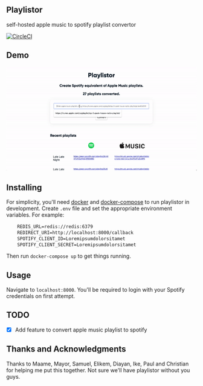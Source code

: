 ## Playlistor
self-hosted apple music to spotify playlist convertor

[![CircleCI](https://circleci.com/gh/akornor/playlistor/tree/master.svg?style=svg)](https://circleci.com/gh/akornor/playlistor/tree/master)

## Demo
![Demo](demo.gif)

## Installing
For simplicity, you'll need [docker](docker.com) and [docker-compose](https://docs.docker.com/compose/) to run playlistor in development. Create `.env` file and set the appropriate environment variables. For example:
```
	REDIS_URL=redis://redis:6379
	REDIRECT_URI=http://localhost:8000/callback
	SPOTIFY_CLIENT_ID=Loremipsumdolorsitamet
	SPOTIFY_CLIENT_SECRET=Loremipsumdolorsitamet
```
Then run `docker-compose up` to get things running.

## Usage
Navigate to `localhost:8000`. You'll be required to login with your Spotify credentials on first attempt.

## TODO
- [X] Add feature to convert apple music playlist to spotify

## Thanks and Acknowledgments
Thanks to Maame, Mayor, Samuel, Elikem, Diayan, Ike, Paul and Christian for helping me put this together. Not sure we'll have playlistor without you guys.
